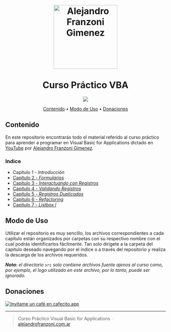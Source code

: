 
<h1 align="center">
  <br>
  <a href="https://www.alejandrofranzoni.com.ar/" target="_blank"><img src="https://github.com/alefranzoni/vba_curse/blob/main/src/icon.png?raw=true" alt="Alejandro Franzoni Gimenez" width="200"></a>
  <br>
  <br/>Curso Práctico VBA
  <br>
</h1>

<p align="center">
  <a href="#donaciones">
    <img src="https://img.shields.io/badge/$-donate-ff69b4.svg?maxAge=2592000&amp;style=flat">
  </a>
</p>

<p align="center">
  <a href="#contenido">Contenido</a> •
  <a href="#modo-de-uso">Modo de Uso</a> •
  <a href="#donaciones">Donaciones</a>
</p>


## Contenido

En este repositorio encontrarás todo el material referido al curso práctico para aprender a programar en Visual Basic for Applications dictado en [YouTube](https://www.youtube.com/playlist?list=PLEALJWIWX5iKEI0XC1OPwsKrQrYvIipmu) por [Alejandro Franzoni Gimenez](https://www.alejandrofranzoni.com.ar/).
  ### Indice
  * Capítulo 1 - *Introducción*
  * [Capítulo 2 - *Formularios*](https://github.com/alefranzoni/vba_curse/tree/main/Cap.%2002)
  * [Capítulo 3 - *Interactuando con Registros*](https://github.com/alefranzoni/vba_curse/tree/main/Cap.%2003)
  * [Capítulo 4 - *Validando Registros*](https://github.com/alefranzoni/vba_curse/tree/main/Cap.%2004)
  * [Capítulo 5 - *Registros Duplicados*](https://github.com/alefranzoni/vba_curse/tree/main/Cap.%2005)
  * [Capítulo 6 - *Refactoring*](https://github.com/alefranzoni/vba_curse/tree/main/Cap.%2006)
  * [Capítulo 7 - *Listbox I*](https://github.com/alefranzoni/vba_curse/tree/main/Cap.%2007)

## Modo de Uso

Utilizar el repositorio es muy sencillo, los archivos correspondientes a cada capítulo están organizados por carpetas con su respectivo nombre con el cual podrás identificarlos fácilmente. Tan solo dirígete a la carpeta del capítulo deseado navegando por el índice o a través del repositorio y realiza la descarga de los archivos requeridos.

***Nota:** el directorio `src` solo contiene archivos fuente ajenos al curso como, por ejemplo, el logo utilizado en este archivo, por lo tanto, puede ser ignorado.*


## Donaciones
[![Invitame un café en cafecito.app](https://cdn.cafecito.app/imgs/buttons/button_3.svg)](https://cafecito.app/alefranzoni)

---

> Curso Práctico Visual Basic for Applications &nbsp;&middot;&nbsp; [alejandrofranzoni.com.ar](https://www.alejandrofranzoni.com.ar/) 
